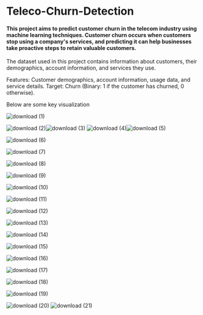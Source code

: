 # Teleco-Churn-Detection

#### This project aims to predict customer churn in the telecom industry using machine learning techniques. Customer churn occurs when customers stop using a company's services, and predicting it can help businesses take proactive steps to retain valuable customers.

The dataset used in this project contains information about customers, their demographics, account information, and services they use.

Features: Customer demographics, account information, usage data, and service details.
Target: Churn (Binary: 1 if the customer has churned, 0 otherwise).

Below are some key visualization




![download (1)](https://github.com/user-attachments/assets/dbab15f5-24b4-4303-9939-88dfc772c9ea)


![download (2)](https://github.com/user-attachments/assets/0b4145c0-8fd4-4761-b1fe-4b0b376606da)![download (3)](https://github.com/user-attachments/assets/8829db45-92c8-4ea9-bab0-462a262830d2)
![download (4)](https://github.com/user-attachments/assets/b38e5925-7ab3-4bb3-a1d7-4d10c27e7f7b)![download (5)](https://github.com/user-attachments/assets/f441e15b-67c6-4984-846b-5cb655741294)



![download (6)](https://github.com/user-attachments/assets/6ab8c8fe-28ce-4ae1-b442-338186afc70d)

![download (7)](https://github.com/user-attachments/assets/190de18e-409e-4ec7-a4e4-ce821cf57b10)

![download (8)](https://github.com/user-attachments/assets/80fd54d4-cc6b-4c89-b602-43884e9c8f85)

![download (9)](https://github.com/user-attachments/assets/56afa97c-2bb4-45f0-b74d-37d7687cf82d)

![download (10)](https://github.com/user-attachments/assets/0dfa63b3-8b65-4cc6-aae8-1ff8d3148c20)

![download (11)](https://github.com/user-attachments/assets/c9c8e20f-7f5a-45ac-aed4-8286b791822f)

![download (12)](https://github.com/user-attachments/assets/af39f1b8-110f-4cc3-94e8-53992c0c1d6a)

![download (13)](https://github.com/user-attachments/assets/23dd764c-dee9-4bb2-9e83-b608e6c8a0e6)

![download (14)](https://github.com/user-attachments/assets/66a79ec7-c9a9-4aaf-b22d-a815e50a6578)

![download (15)](https://github.com/user-attachments/assets/12f328f9-3977-4257-938f-def15627ed33)

![download (16)](https://github.com/user-attachments/assets/6dd7011d-13b0-4a3a-aebc-121ef0acae86)

![download (17)](https://github.com/user-attachments/assets/8416e5ed-eded-4cf5-ad1f-e0c666f308a2)

![download (18)](https://github.com/user-attachments/assets/47cc5206-839b-4608-93b5-98c518af81d3)

![download (19)](https://github.com/user-attachments/assets/12615954-edb9-4451-857a-af6bac2ffba1)


![download (20)](https://github.com/user-attachments/assets/3ab3f671-3bb5-43e8-b27a-dd3b28282073)
![download (21)](https://github.com/user-attachments/assets/cdd3f3e5-9321-465d-aa65-ae4f27f204b9)
